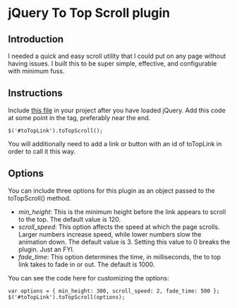 # jQuery To Top Scroll plugin

## Introduction

I needed a quick and easy scroll utility that I could put on any page without having issues. I built this to be super simple, effective, and configurable with minimum fuss.

## Instructions

Include [this file](./jquery-to-top.js) in your project after you have loaded jQuery.
Add this code at some point in the <body> tag, preferably near the end.
    
    $('#toTopLink').toTopScroll();
    
You will additionally need to add a link or button with an id of toTopLink in order to call it this way.

## Options

You can include three options for this plugin as an object passed to the toTopScroll() method.

* _min_height_: This is the minimum height before the link appears to scroll to the top. The default value is 120.
* _scroll_speed_: This option affects the speed at which the page scrolls. Larger numbers increase speed, while lower numbers slow the animation down. The default value is 3. Setting this value to 0 breaks the plugin. Just an FYI.
* _fade_time_: This option determines the time, in milliseconds, the to top link takes to fade in or out. The default is 1000.

You can see the code here for customizing the options:

    var options = { min_height: 300, scroll_speed: 2, fade_time: 500 };
    $('#toTopLink').toTopScroll(options);
    
    
